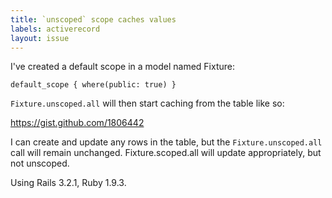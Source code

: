 ```yaml
---
title: `unscoped` scope caches values
labels: activerecord
layout: issue
---
```


I've created a default scope in a model named Fixture:

`default_scope { where(public: true) }`

`Fixture.unscoped.all` will then start caching from the table like so:

https://gist.github.com/1806442

I can create and update any rows in the table, but the `Fixture.unscoped.all` call will remain unchanged. Fixture.scoped.all will update appropriately, but not unscoped.

Using Rails 3.2.1, Ruby 1.9.3.


